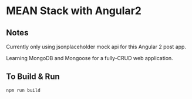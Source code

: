 # MEAN Stack with Angular2

## Notes
Currently only using jsonplaceholder mock api for this Angular 2 post app.

Learning MongoDB and Mongoose for a fully-CRUD web application.

## To Build & Run
```
npm run build
```
